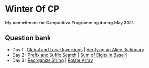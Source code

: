 # Winter Of CP
My commitment for Competitive Programming during May 2021.

## Question bank
- Day 1 : [Global and Local Inversions](https://leetcode.com/problems/global-and-local-inversions/) | [Verifying an Alien Dictionary](https://leetcode.com/problems/verifying-an-alien-dictionary/)
- Day 2 : [Prefix and Suffix Search](https://leetcode.com/problems/prefix-and-suffix-search/) | [Sum of Digits in Base K](https://leetcode.com/problems/sum-of-digits-in-base-k/)
- Day 3 : [Reorganize String](https://leetcode.com/problems/reorganize-string/) | [Rotate Array](https://leetcode.com/problems/rotate-array/)